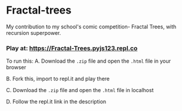 # Fractal-trees
My contribution to my school's comic competition- Fractal Trees, with recursion superpower.

### Play at: https://Fractal-Trees.pyjs123.repl.co

To run this:
A. Download the `.zip` file and open the `.html` file in your browser

B. Fork this, import to repl.it and play there

C. Download the `.zip` file and open the `.html` file in localhost

D. Follow the repl.it link in the description
